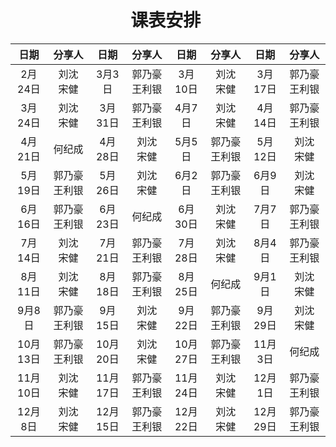 # &nbsp;&nbsp;&nbsp;&nbsp;&nbsp;&nbsp;&nbsp;&nbsp;&nbsp;&nbsp;&nbsp;&nbsp;&nbsp;&nbsp;&nbsp;&nbsp;&nbsp;&nbsp;&nbsp;&nbsp;&nbsp;&nbsp;&nbsp;&nbsp;&nbsp;&nbsp;&nbsp;&nbsp; 课表安排

日期 | 分享人 | 日期 | 分享人 | 日期 | 分享人 | 日期 | 分享人
:-----:|:-----:|:-----:|:-----:|:-----:|:-----:|:-----:|:-----:
2月24日 |刘沈	宋健|3月3日 | 郭乃豪	王利银|3月10日 |刘沈	宋健|3月17日 |郭乃豪	王利银
3月24日 | 刘沈	宋健|3月31日 | 郭乃豪	王利银|4月7日 | 刘沈	宋健|4月14日 | 郭乃豪	王利银
4月21日| 何纪成|4月28日|刘沈	宋健|5月5日| 郭乃豪	王利银|5月12日|刘沈	宋健
5月19日| 郭乃豪	王利银|5月26日|刘沈	宋健|6月2日| 郭乃豪	王利银|6月9日|刘沈	宋健
6月16日| 郭乃豪	王利银|6月23日| 何纪成|6月30日|刘沈	宋健|7月7日| 郭乃豪	王利银
7月14日|刘沈	宋健|7月21日| 郭乃豪	王利银|7月28日|刘沈	宋健|8月4日| 郭乃豪	王利银
8月11日|刘沈	宋健|8月18日| 郭乃豪	王利银|8月25日| 何纪成|9月1日|刘沈	宋健
9月8日| 郭乃豪	王利银|9月15日|刘沈	宋健|9月22日| 郭乃豪	王利银|9月29日|刘沈	宋健
10月13日| 郭乃豪	王利银|10月20日|刘沈	宋健|10月27日| 郭乃豪	王利银|11月3日| 何纪成
11月10日|刘沈	宋健|11月17日| 郭乃豪	王利银|11月24日|刘沈	宋健|12月1日| 郭乃豪	王利银
12月8日|刘沈	宋健|12月15日| 郭乃豪	王利银|12月22日|刘沈	宋健|12月29日| 郭乃豪	王利银
